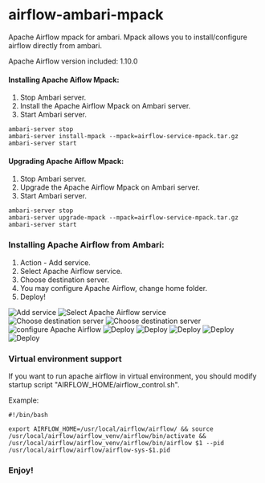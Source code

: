 # airflow-ambari-mpack

Apache Airflow mpack for ambari.
Mpack allows you to install/configure airflow directly from ambari.

Apache Airflow version included: 1.10.0

#### Installing Apache Aiflow Mpack:
1. Stop Ambari server.
2. Install the Apache Airflow Mpack on Ambari server.
3. Start Ambari server.

```
ambari-server stop
ambari-server install-mpack --mpack=airflow-service-mpack.tar.gz
ambari-server start
```

#### Upgrading Apache Aiflow Mpack:
1. Stop Ambari server.
2. Upgrade the Apache Airflow Mpack on Ambari server.
3. Start Ambari server.

```
ambari-server stop
ambari-server upgrade-mpack --mpack=airflow-service-mpack.tar.gz
ambari-server start
```

### Installing Apache Airflow from Ambari:
1. Action - Add service.
2. Select Apache Airflow service.
3. Choose destination server.
4. You may configure Apache Airflow, change home folder.
5. Deploy!

![Add service](https://github.com/miho120/ambari-airflow-mpack/blob/master/Screenshots/1.PNG)
![Select Apache Airflow service](https://github.com/miho120/ambari-airflow-mpack/blob/master/Screenshots/2.PNG)
![Choose destination server](https://github.com/miho120/ambari-airflow-mpack/blob/master/Screenshots/3.PNG)
![Choose destination server](https://github.com/miho120/ambari-airflow-mpack/blob/master/Screenshots/3-1.PNG)
![configure Apache Airflow](https://github.com/miho120/ambari-airflow-mpack/blob/master/Screenshots/4.PNG)
![Deploy](https://github.com/miho120/ambari-airflow-mpack/blob/master/Screenshots/5.PNG)
![Deploy](https://github.com/miho120/ambari-airflow-mpack/blob/master/Screenshots/6.PNG)
![Deploy](https://github.com/miho120/ambari-airflow-mpack/blob/master/Screenshots/7.PNG)
![Deploy](https://github.com/miho120/ambari-airflow-mpack/blob/master/Screenshots/8.PNG)
![Deploy](https://github.com/miho120/ambari-airflow-mpack/blob/master/Screenshots/10.PNG)

### Virtual environment support
If you want to run apache airflow in virtual environment, you should modify startup script "AIRFLOW_HOME/airflow_control.sh".

Example:
```
#!/bin/bash

export AIRFLOW_HOME=/usr/local/airflow/airflow/ && source /usr/local/airflow/airflow_venv/airflow/bin/activate && /usr/local/airflow/airflow_venv/airflow/bin/airflow $1 --pid /usr/local/airflow/airflow/airflow-sys-$1.pid
```

### Enjoy!
